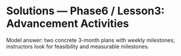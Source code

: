 # Solutions — Phase6 / Lesson3: Advancement Activities

Model answer: two concrete 3-month plans with weekly milestones; instructors look for feasibility and measurable milestones.
